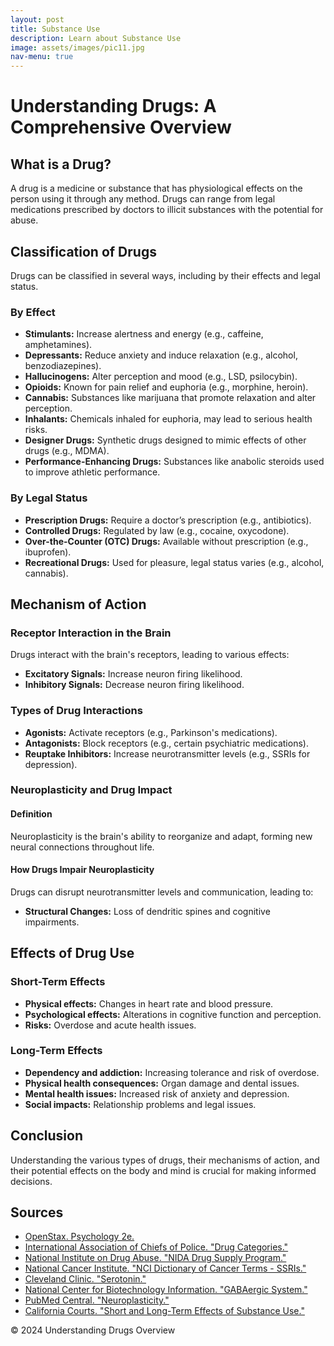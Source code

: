 ```yaml
---
layout: post
title: Substance Use
description: Learn about Substance Use
image: assets/images/pic11.jpg
nav-menu: true
---
```

<html lang="en">
<body>

<h1>Understanding Drugs: A Comprehensive Overview</h1>

<h2>What is a Drug?</h2>
<p>A drug is a medicine or substance that has physiological effects on the person using it through any method. Drugs can range from legal medications prescribed by doctors to illicit substances with the potential for abuse.</p>

<h2>Classification of Drugs</h2>
<p>Drugs can be classified in several ways, including by their effects and legal status.</p>

<h3>By Effect</h3>
<ul>
    <li><strong>Stimulants:</strong> Increase alertness and energy (e.g., caffeine, amphetamines).</li>
    <li><strong>Depressants:</strong> Reduce anxiety and induce relaxation (e.g., alcohol, benzodiazepines).</li>
    <li><strong>Hallucinogens:</strong> Alter perception and mood (e.g., LSD, psilocybin).</li>
    <li><strong>Opioids:</strong> Known for pain relief and euphoria (e.g., morphine, heroin).</li>
    <li><strong>Cannabis:</strong> Substances like marijuana that promote relaxation and alter perception.</li>
    <li><strong>Inhalants:</strong> Chemicals inhaled for euphoria, may lead to serious health risks.</li>
    <li><strong>Designer Drugs:</strong> Synthetic drugs designed to mimic effects of other drugs (e.g., MDMA).</li>
    <li><strong>Performance-Enhancing Drugs:</strong> Substances like anabolic steroids used to improve athletic performance.</li>
</ul>

<h3>By Legal Status</h3>
<ul>
    <li><strong>Prescription Drugs:</strong> Require a doctor’s prescription (e.g., antibiotics).</li>
    <li><strong>Controlled Drugs:</strong> Regulated by law (e.g., cocaine, oxycodone).</li>
    <li><strong>Over-the-Counter (OTC) Drugs:</strong> Available without prescription (e.g., ibuprofen).</li>
    <li><strong>Recreational Drugs:</strong> Used for pleasure, legal status varies (e.g., alcohol, cannabis).</li>
</ul>

<h2>Mechanism of Action</h2>
<h3>Receptor Interaction in the Brain</h3>
<p>Drugs interact with the brain's receptors, leading to various effects:</p>
<ul>
    <li><strong>Excitatory Signals:</strong> Increase neuron firing likelihood.</li>
    <li><strong>Inhibitory Signals:</strong> Decrease neuron firing likelihood.</li>
</ul>

<h3>Types of Drug Interactions</h3>
<ul>
    <li><strong>Agonists:</strong> Activate receptors (e.g., Parkinson's medications).</li>
    <li><strong>Antagonists:</strong> Block receptors (e.g., certain psychiatric medications).</li>
    <li><strong>Reuptake Inhibitors:</strong> Increase neurotransmitter levels (e.g., SSRIs for depression).</li>
</ul>

<h3>Neuroplasticity and Drug Impact</h3>
<h4>Definition</h4>
<p>Neuroplasticity is the brain's ability to reorganize and adapt, forming new neural connections throughout life.</p>

<h4>How Drugs Impair Neuroplasticity</h4>
<p>Drugs can disrupt neurotransmitter levels and communication, leading to:</p>
<ul>
    <li><strong>Structural Changes:</strong> Loss of dendritic spines and cognitive impairments.</li>
</ul>

<h2>Effects of Drug Use</h2>
<h3>Short-Term Effects</h3>
<ul>
    <li><strong>Physical effects:</strong> Changes in heart rate and blood pressure.</li>
    <li><strong>Psychological effects:</strong> Alterations in cognitive function and perception.</li>
    <li><strong>Risks:</strong> Overdose and acute health issues.</li>
</ul>

<h3>Long-Term Effects</h3>
<ul>
    <li><strong>Dependency and addiction:</strong> Increasing tolerance and risk of overdose.</li>
    <li><strong>Physical health consequences:</strong> Organ damage and dental issues.</li>
    <li><strong>Mental health issues:</strong> Increased risk of anxiety and depression.</li>
    <li><strong>Social impacts:</strong> Relationship problems and legal issues.</li>
</ul>

<h2>Conclusion</h2>
<p>Understanding the various types of drugs, their mechanisms of action, and their potential effects on the body and mind is crucial for making informed decisions.</p>

<h2>Sources</h2>
<ul>
    <li><a href="https://openstax.org/details/books/psychology-2e/" target="_blank">OpenStax. Psychology 2e.</a></li>
    <li><a href="https://www.theiacp.org/7-drug-categories" target="_blank">International Association of Chiefs of Police. "Drug Categories."</a></li>
    <li><a href="https://nida.nih.gov/research/research-data-measures-resources/nida-drug-supply-program" target="_blank">National Institute on Drug Abuse. "NIDA Drug Supply Program."</a></li>
    <li><a href="https://www.cancer.gov/publications/dictionaries/cancer-terms/def/ssri" target="_blank">National Cancer Institute. "NCI Dictionary of Cancer Terms - SSRIs."</a></li>
    <li><a href="https://my.clevelandclinic.org/health/articles/22572-serotonin" target="_blank">Cleveland Clinic. "Serotonin."</a></li>
    <li><a href="https://www.ncbi.nlm.nih.gov/books/NBK526124/" target="_blank">National Center for Biotechnology Information. "GABAergic System."</a></li>
    <li><a href="https://pmc.ncbi.nlm.nih.gov/articles/PMC3181920/" target="_blank">PubMed Central. "Neuroplasticity."</a></li>
    <li><a href="https://www.courts.ca.gov/partners/substanceuse.htm" target="_blank">California Courts. "Short and Long-Term Effects of Substance Use."</a></li>
</ul>

<footer>
    <p>© 2024 Understanding Drugs Overview</p>
</footer>

</body>
</html>
